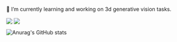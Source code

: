 🌱 I’m currently learning and working on 3d generative vision tasks.

<img align="center" src="https://github-readme-stats.vercel.app/api?username=silence-tang&show_icons=true&theme=transparent&count_private=true" />

<img align="center" src="https://github-readme-stats.vercel.app/api/top-langs/?username=silence-tang&layout=compact" />


![Anurag's GitHub stats](https://github-readme-stats.vercel.app/api?username=silence-tang&theme=transparent&count_private=true)

